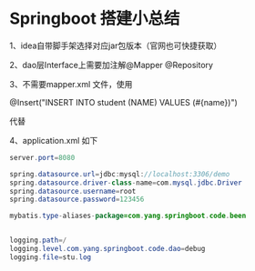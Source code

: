 # Springboot 搭建小总结



1、idea自带脚手架选择对应jar包版本（官网也可快捷获取）

2、dao层Interface上需要加注解@Mapper @Repository

3、不需要mapper.xml 文件，使用

@Insert("INSERT INTO student (NAME) VALUES (#{name})")

代替

4、application.xml 如下

```java
server.port=8080

spring.datasource.url=jdbc:mysql://localhost:3306/demo
spring.datasource.driver-class-name=com.mysql.jdbc.Driver
spring.datasource.username=root
spring.datasource.password=123456

mybatis.type-aliases-package=com.yang.springboot.code.been


logging.path=/
logging.level.com.yang.springboot.code.dao=debug
logging.file=stu.log
```




